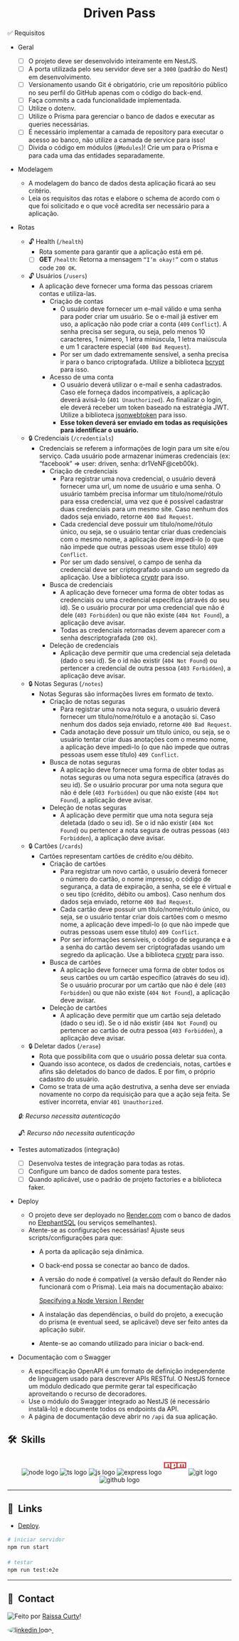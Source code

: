 
<h1 align="center">Driven Pass</h1>

✅ Requisitos
- Geral
    - [ ]  O projeto deve ser desenvolvido inteiramente em NestJS.
    - [ ]  A porta utilizada pelo seu servidor deve ser a `3000` (padrão do Nest) em desenvolvimento.
    - [ ]  Versionamento usando Git é obrigatório, crie um repositório público no seu perfil do GitHub apenas com o código do back-end.
    - [ ]  Faça commits a cada funcionalidade implementada.
    - [ ]  Utilize o dotenv.
    - [ ]  Utilize o Prisma para gerenciar o banco de dados e executar as queries necessárias.
    - [ ]  É necessário implementar a camada de repository para executar o acesso ao banco, não utilize a camada de service para isso!
    - [ ]  Divida o código em módulos (`@Modules`)! Crie um para o Prisma e para cada uma das entidades separadamente.
- Modelagem
    - A modelagem do banco de dados desta aplicação ficará ao seu critério.
    - Leia os requisitos das rotas e elabore o schema de acordo com o que foi solicitado e o que você acredita ser necessário para a aplicação.
- Rotas
    - 🔓 Health (`/health`)
        - Rota somente para garantir que a aplicação está em pé.
        - [ ]  **GET** `/health`: Retorna a mensagem `“I’m okay!”` com o status code `200 OK`.
    - 🔓 Usuários (`/users`)
        - A aplicação deve fornecer uma forma das pessoas criarem contas e utiliza-las.
            - Criação de contas
                - O usuário deve fornecer um e-mail válido e uma senha para poder criar um usuário. Se o e-mail já estiver em uso, a aplicação não pode criar a conta (`409` `Conflict`). A senha precisa ser segura, ou seja, pelo menos 10 caracteres, 1 número, 1 letra minúscula, 1 letra maiúscula e um 1 caractere especial (`400 Bad Request`).
                - Por ser um dado extremamente sensível, a senha precisa ir para o banco criptografada. Utilize a biblioteca [bcrypt](https://www.npmjs.com/package/bcrypt) para isso.
            - Acesso de uma conta
                - O usuário deverá utilizar o e-mail e senha cadastrados. Caso ele forneça dados incompatíveis, a aplicação deverá avisá-lo (`401 Unauthorized`). Ao finalizar o login, ele deverá receber um token baseado na estratégia JWT. Utilize a biblioteca [jsonwebtoken](https://www.npmjs.com/package/jsonwebtoken) para isso.
                - **Esse token deverá ser enviado em todas as requisições para identificar o usuário.**
    - 🔒 Credenciais (`/credentials`)
        - Credenciais se referem a informações de login para um site e/ou serviço. Cada usuário pode armazenar inúmeras credenciais (ex: “facebook” ⇒ user: driven, senha: dr1VeNF@ceb00k).
            - Criação de credenciais
                - Para registrar uma nova credencial, o usuário deverá fornecer uma url, um nome de usuário e uma senha. O usuário também precisa informar um título/nome/rótulo para essa credencial, uma vez que é possível cadastrar duas credenciais para um mesmo site.  Caso nenhum dos dados seja enviado, retorne `400 Bad Request`.
                - Cada credencial deve possuir um título/nome/rótulo único, ou seja, se o usuário tentar criar duas credenciais com o mesmo nome, a aplicação deve impedi-lo (o que não impede que outras pessoas usem esse título) `409 Conflict`.
                - Por ser um dado sensível, o campo de senha da credencial deve ser criptografado usando um segredo da aplicação. Use a biblioteca [cryptr](https://www.npmjs.com/package/cryptr) para isso.
            - Busca de credenciais
                - A aplicação deve fornecer uma forma de obter todas as credenciais ou uma credencial específica (através do seu id). Se o usuário procurar por uma credencial que não é dele (`403 Forbidden`) ou que não existe (`404 Not Found`), a aplicação deve avisar.
                - Todas as credenciais retornadas devem aparecer com a senha descriptografada (`200 Ok`).
            - Deleção de credenciais
                - Aplicação deve permitir que uma credencial seja deletada (dado o seu id). Se o id não existir (`404 Not Found`) ou pertencer a credencial de outra pessoa (`403 Forbidden`), a aplicação deve avisar.
    - 🔒 Notas Seguras (`/notes`)
        - Notas Seguras são informações livres em formato de texto.
            - Criação de notas seguras
                - Para registrar uma nova nota segura, o usuário deverá fornecer um título/nome/rótulo e a anotação si. Caso nenhum dos dados seja enviado, retorne `400 Bad Request`.
                - Cada anotação deve possuir um título único, ou seja, se o usuário tentar criar duas anotações com o mesmo nome, a aplicação deve impedi-lo (o que não impede que outras pessoas usem esse título) `409 Conflict`.
            - Busca de notas seguras
                - A aplicação deve fornecer uma forma de obter todas as notas seguras ou uma nota segura específica (através do seu id). Se o usuário procurar por uma nota segura que não é dele (`403 Forbidden`) ou que não existe (`404 Not Found`), a aplicação deve avisar.
            - Deleção de notas seguras
                - A aplicação deve permitir que uma nota segura seja deletada (dado o seu id). Se o id não existir (`404 Not Found`) ou pertencer a nota segura de outras pessoas (`403 Forbidden`), a aplicação deve avisar.
    - 🔒 Cartões (`/cards`)
        - Cartões representam cartões de crédito e/ou débito.
            - Criação de cartões
                - Para registrar um novo cartão, o usuário deverá fornecer o número do cartão, o nome impresso, o código de segurança, a data de expiração, a senha, se ele é virtual e o seu tipo (crédito, débito ou ambos).  Caso nenhum dos dados seja enviado, retorne `400 Bad Request`.
                - Cada cartão deve possuir um título/nome/rótulo único, ou seja, se o usuário tentar criar dois cartões com o mesmo nome, a aplicação deve impedi-lo (o que não impede que outras pessoas usem esse título) `409 Conflict`.
                - Por ser informações sensíveis, o código de segurança e a a senha do cartão devem ser criptografadas usando um segredo da aplicação. Use a biblioteca [cryptr](https://www.npmjs.com/package/cryptr) para isso.
            - Busca de cartões
                - A aplicação deve fornecer uma forma de obter todos os seus cartões ou um cartão específico (através do seu id). Se o usuário procurar por um cartão que não é dele (`403 Forbidden`) ou que não existe (`404 Not Found`), a aplicação deve avisar.
            - Deleção de cartões
                - A aplicação deve permitir que um cartão seja deletado (dado o seu id). Se o id não existir (`404 Not Found`) ou pertencer ao cartão de outra pessoa (`403 Forbidden`), a aplicação deve avisar.
    - 🔒 Deletar dados (`/erase`)
        - Rota que possibilita com que o usuário possa deletar sua conta.
        - Quando isso acontece, os dados de credenciais, notas, cartões e afins são deletados do banco de dados. E por fim, o próprio cadastro do usuário.
        - Como se trata de uma ação destrutiva, a senha deve ser enviada novamente no corpo da requisição para que a ação seja feita. Se estiver incorreta, enviar `401 Unauthorized`.
    
    *🔒: Recurso necessita autenticação*
    
    *🔓: Recurso não necessita autenticação*
    
- Testes automatizados (integração)
    - [ ]  Desenvolva testes de integração para todas as rotas.
    - [ ]  Configure um banco de dados somente para testes.
    - [ ]  Quando aplicável, use o padrão de projeto factories e a biblioteca faker.
- Deploy
    - O projeto deve ser deployado no [Render.com](http://Render.com) com o banco de dados no [ElephantSQL](https://www.elephantsql.com/) (ou serviços semelhantes).
    - Atente-se as configurações necessárias! Ajuste seus scripts/configurações para que:
        - A porta da aplicação seja dinâmica.
        - O back-end possa se conectar ao banco de dados.
        - A versão do node é compatível (a versão default do Render não funcionará com o Prisma). Leia mais na documentação abaixo:
            
            [Specifying a Node Version | Render](https://render.com/docs/node-version)
            
        - A instalação das dependências, o build do projeto, a execução do prisma (e eventual seed, se aplicável) deve ser feito antes da aplicação subir.
        - Atente-se ao comando utilizado para iniciar o back-end.
- Documentação com o Swagger
    - A especificação OpenAPI é um formato de definição independente de linguagem usado para descrever APIs RESTful. O NestJS fornece um módulo dedicado que permite gerar tal especificação aproveitando o recurso de decoradores.
    - Use o módulo do Swagger integrado ao NestJS (é necessário instalá-lo) e documente todos os endpoints da API.
    - A página de documentação deve abrir no `/api` da sua aplicação.


## 🛠 &nbsp;Skills
<div align="center">
 <img src="https://cdn.jsdelivr.net/gh/devicons/devicon/icons/nodejs/nodejs-original.svg" height="40" width="52" alt="node logo"  />
 <img src="https://cdn.jsdelivr.net/gh/devicons/devicon/icons/typescript/typescript-original.svg" height="40" width="52" alt="ts logo"  />
  <img src="https://cdn.jsdelivr.net/gh/devicons/devicon/icons/javascript/javascript-original.svg" height="40" width="52" alt="js logo"  />      
  <img src="https://cdn.jsdelivr.net/gh/devicons/devicon/icons/express/express-original.svg" height="40" width="52" alt="express logo"  />
  <img src="https://raw.githubusercontent.com/devicons/devicon/master/icons/npm/npm-original-wordmark.svg" height="40" width="52" alt="npm logo"  />
  <img src="https://cdn.jsdelivr.net/gh/devicons/devicon/icons/git/git-original.svg" height="40" width="52" alt="git logo"  />
  <img src="https://cdn.jsdelivr.net/gh/devicons/devicon/icons/github/github-original.svg" height="40" width="52" alt="github logo" />                                   
</div>
<hr/>

## 🚀 &nbsp;Links

- [Deploy]().<br/>

```zsh
# iniciar servidor
npm run start

# testar
npm run test:e2e
```

<hr/>

## 💬 &nbsp;Contact
<img align="left" src="https://avatars.githubusercontent.com/curtyraissa?size=100">

Feito por [Raissa Curty](https://github.com/curtyraissa)!

<a href="https://www.linkedin.com/in/raissa-curty/" target="_blank">
    <img style="border-radius:50%;" src="https://raw.githubusercontent.com/maurodesouza/profile-readme-generator/master/src/assets/icons/social/linkedin/default.svg" width="52" height="40" alt="linkedin logo"  />
</a>&nbsp;